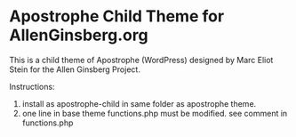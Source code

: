 # Apostrophe Child Theme for AllenGinsberg.org 

This is a child theme of Apostrophe (WordPress) designed by Marc Eliot Stein for the Allen Ginsberg Project.

Instructions: 

1) install as apostrophe-child in same folder as apostrophe theme.
2) one line in base theme functions.php must be modified. see comment in functions.php




